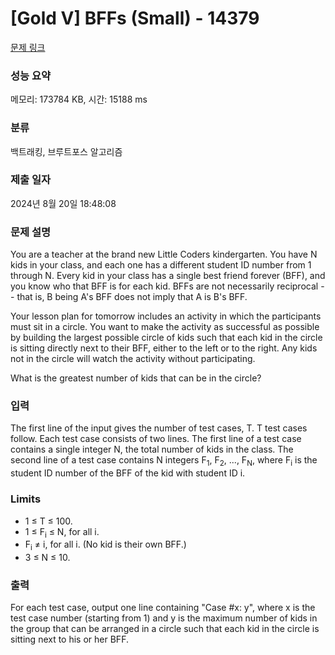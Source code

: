 # [Gold V] BFFs (Small) - 14379 

[문제 링크](https://www.acmicpc.net/problem/14379) 

### 성능 요약

메모리: 173784 KB, 시간: 15188 ms

### 분류

백트래킹, 브루트포스 알고리즘

### 제출 일자

2024년 8월 20일 18:48:08

### 문제 설명

<p>You are a teacher at the brand new Little Coders kindergarten. You have N kids in your class, and each one has a different student ID number from 1 through N. Every kid in your class has a single best friend forever (BFF), and you know who that BFF is for each kid. BFFs are not necessarily reciprocal -- that is, B being A's BFF does not imply that A is B's BFF.</p>

<p>Your lesson plan for tomorrow includes an activity in which the participants must sit in a circle. You want to make the activity as successful as possible by building the largest possible circle of kids such that each kid in the circle is sitting directly next to their BFF, either to the left or to the right. Any kids not in the circle will watch the activity without participating.</p>

<p>What is the greatest number of kids that can be in the circle?</p>

### 입력 

 <p>The first line of the input gives the number of test cases, T. T test cases follow. Each test case consists of two lines. The first line of a test case contains a single integer N, the total number of kids in the class. The second line of a test case contains N integers F<sub>1</sub>, F<sub>2</sub>, ..., F<sub>N</sub>, where F<sub>i</sub> is the student ID number of the BFF of the kid with student ID i.</p>

<h3>Limits</h3>

<ul>
	<li>1 ≤ T ≤ 100.</li>
	<li>1 ≤ F<sub>i</sub> ≤ N, for all i.</li>
	<li>F<sub>i</sub> ≠ i, for all i. (No kid is their own BFF.)</li>
	<li>3 ≤ N ≤ 10.</li>
</ul>

### 출력 

 <p>For each test case, output one line containing "Case #x: y", where x is the test case number (starting from 1) and y is the maximum number of kids in the group that can be arranged in a circle such that each kid in the circle is sitting next to his or her BFF.</p>

